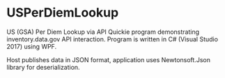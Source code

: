 # USPerDiemLookup
US (GSA) Per Diem Lookup via API
Quickie program demonstrating inventory.data.gov API interaction. Program is written in C# (Visual Studio 2017) using WPF.

Host publishes data in JSON format, application uses Newtonsoft.Json library for deserialization.
